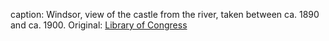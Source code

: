 caption: Windsor, view of the castle from the river, taken between ca. 1890 and ca. 1900. Original: [Library of Congress](http://www.loc.gov/pictures/item/2002696958/)
